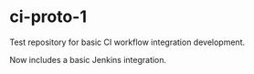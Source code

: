 # ci-proto-1
Test repository for basic CI workflow integration development.

Now includes a basic Jenkins integration.

